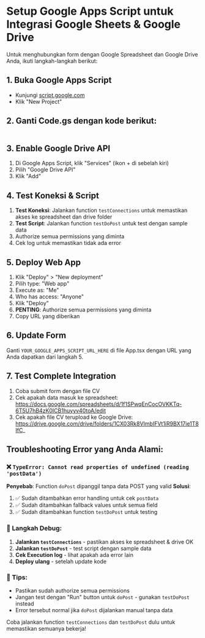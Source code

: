 # Setup Google Apps Script untuk Integrasi Google Sheets & Google Drive

Untuk menghubungkan form dengan Google Spreadsheet dan Google Drive Anda, ikuti langkah-langkah berikut:

## 1. Buka Google Apps Script
- Kunjungi [script.google.com](https://script.google.com)
- Klik "New Project"

## 2. Ganti Code.gs dengan kode berikut:

```javascript

```

## 3. Enable Google Drive API
1. Di Google Apps Script, klik "Services" (ikon + di sebelah kiri)
2. Pilih "Google Drive API"
3. Klik "Add"

## 4. Test Koneksi & Script
1. **Test Koneksi**: Jalankan function `testConnections` untuk memastikan akses ke spreadsheet dan drive folder
2. **Test Script**: Jalankan function `testDoPost` untuk test dengan sample data
3. Authorize semua permissions yang diminta
4. Cek log untuk memastikan tidak ada error

## 5. Deploy Web App
1. Klik "Deploy" > "New deployment"
2. Pilih type: "Web app"
3. Execute as: "Me"
4. Who has access: "Anyone"
5. Klik "Deploy"
6. **PENTING**: Authorize semua permissions yang diminta
7. Copy URL yang diberikan

## 6. Update Form
Ganti `YOUR_GOOGLE_APPS_SCRIPT_URL_HERE` di file App.tsx dengan URL yang Anda dapatkan dari langkah 5.

## 7. Test Complete Integration
1. Coba submit form dengan file CV
2. Cek apakah data masuk ke spreadsheet: https://docs.google.com/spreadsheets/d/1f1SPwqEnCocOVKKTq-6T5U7hB4zK0ICB1huyyv40toA/edit
3. Cek apakah file CV terupload ke Google Drive: https://drive.google.com/drive/folders/1CX03Rk8VImbIFVt1iR9BX17ie1T8IfC_

## Troubleshooting Error yang Anda Alami:

### ❌ `TypeError: Cannot read properties of undefined (reading 'postData')`
**Penyebab**: Function `doPost` dipanggil tanpa data POST yang valid
**Solusi**: 
1. ✅ Sudah ditambahkan error handling untuk cek `postData`
2. ✅ Sudah ditambahkan fallback values untuk semua field
3. ✅ Sudah ditambahkan function `testDoPost` untuk testing

### 🔧 Langkah Debug:
1. **Jalankan `testConnections`** - pastikan akses ke spreadsheet & drive OK
2. **Jalankan `testDoPost`** - test script dengan sample data
3. **Cek Execution log** - lihat apakah ada error lain
4. **Deploy ulang** - setelah update kode

### 📝 Tips:
- Pastikan sudah authorize semua permissions
- Jangan test dengan "Run" button untuk `doPost` - gunakan `testDoPost` instead
- Error tersebut normal jika `doPost` dijalankan manual tanpa data

Coba jalankan function `testConnections` dan `testDoPost` dulu untuk memastikan semuanya bekerja!